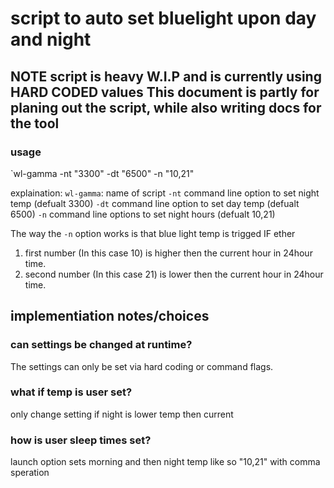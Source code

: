 # script to auto set bluelight upon day and night

## NOTE script is heavy W.I.P and is currently using HARD CODED values This document is partly for planing out the script, while also writing docs for the tool

### usage
`wl-gamma -nt "3300" -dt "6500" -n "10,21"

explaination:
`wl-gamma`: name of script
`-nt` command line option to set night temp (defualt 3300)
`-dt` command line option to set day temp (defualt 6500)
`-n` command line options to set night hours (defualt 10,21)

The way the `-n` option works is that blue light temp is trigged IF ether

1. first number (In this case 10) is higher then the current hour in 24hour time.
2. second number (In this case 21) is lower then the current hour in 24hour time.



## implementiation notes/choices

### can settings be changed at runtime?
The settings can only be set via hard coding or command flags.

### what if temp is user set?
only change setting if night is lower temp then current

### how is user sleep times set?
launch option sets morning and then night temp like so "10,21" with comma speration
